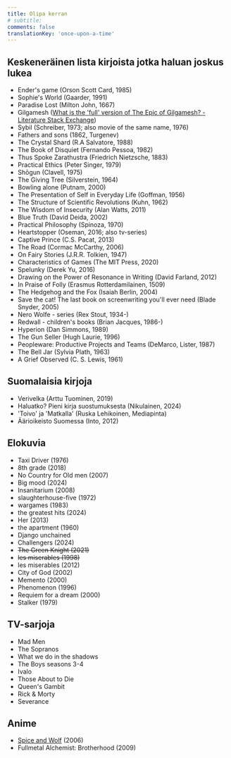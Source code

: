 ```yaml
---
title: Olipa kerran
# subtitle:
comments: false
translationKey: 'once-upon-a-time'
---
```






## Keskeneräinen lista kirjoista jotka haluan joskus lukea
- Ender's game (Orson Scott Card, 1985)
- Sophie's World (Gaarder, 1991)
- Paradise Lost (Milton John, 1667)
- Gilgamesh ([What is the 'full' version of The Epic of Gilgamesh? - Literature Stack Exchange](https://literature.stackexchange.com/questions/6365/what-is-the-full-version-of-the-epic-of-gilgamesh))
- Sybil (Schreiber, 1973; also movie of the same name, 1976)
- Fathers and sons (1862, Turgenev)
- The Crystal Shard (R.A Salvatore, 1988)
- The Book of Disquiet (Fernando Pessoa, 1982)
- Thus Spoke Zarathustra (Friedrich Nietzsche, 1883)
- Practical Ethics (Peter Singer, 1979)
- Shōgun (Clavell, 1975)
- The Giving Tree (Silverstein, 1964)
- Bowling alone (Putnam, 2000)
- The Presentation of Self in Everyday Life (Goffman, 1956)
- The Structure of Scientific Revolutions (Kuhn, 1962)
- The Wisdom of Insecurity (Alan Watts, 2011)
- Blue Truth (David Deida, 2002)
- Practical Philosophy (Spinoza, 1970)
- Heartstopper (Oseman, 2016; also tv-series)
- Captive Prince (C.S. Pacat, 2013)
- The Road (Cormac McCarthy, 2006)
- On Fairy Stories (J.R.R. Tolkien, 1947)
- Characteristics of Games (The MIT Press, 2020)
- Spelunky (Derek Yu, 2016)
- Drawing on the Power of Resonance in Writing (David Farland, 2012)
- In Praise of Folly (Erasmus Rotterdamilainen, 1509)
- The Hedgehog and the Fox (Isaiah Berlin, 2004)
- Save the cat! The last book on screenwriting you'll ever need (Blade Snyder, 2005)
- Nero Wolfe - series (Rex Stout, 1934-)
- Redwall - children's books (Brian Jacques, 1986-)
- Hyperion (Dan Simmons, 1989)
- The Gun Seller (Hugh Laurie, 1996)
- Peopleware: Productive Projects and Teams (DeMarco, Lister, 1987)
- The Bell Jar (Sylvia Plath, 1963)
- A Grief Observed (C. S. Lewis, 1961)



## Suomalaisia kirjoja
- Verivelka (Arttu Tuominen, 2019)
- Haluatko? Pieni kirja suostumuksesta (Nikulainen, 2024)
- 'Toivo' ja 'Matkalla' (Ruska Lehikoinen, Mediapinta)
- Äärioikeisto Suomessa (Into, 2012)


## Elokuvia
- Taxi Driver (1976)
- 8th grade (2018)
- No Country for Old men (2007)
- Big mood (2024)
- Insanitarium (2008)
- slaughterhouse-five (1972)
- wargames (1983)
- the greatest hits (2024)
- Her (2013)
- the apartment (1960)
- Django unchained
- Challengers (2024)
- ~~The Green Knight (2021)~~
- ~~les miserables (1998)~~
- les miserables (2012)
- City of God (2002)
- Memento (2000)
- Phenomenon (1996)
- Requiem for a dream (2000)
- Stalker (1979)


## TV-sarjoja
- Mad Men
- The Sopranos
- What we do in the shadows
- The Boys seasons 3-4
- Ivalo
- Those About to Die
- Queen's Gambit
- Rick & Morty
- Severance

## Anime
- [Spice and Wolf](https://en.wikipedia.org/wiki/Spice_and_Wolf) (2006)
- Fullmetal Alchemist: Brotherhood (2009)